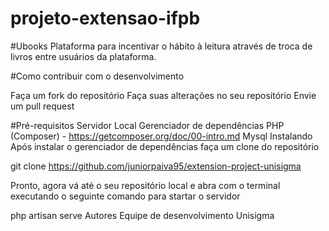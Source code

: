 # projeto-extensao-ifpb


#Ubooks
Plataforma para incentivar o hábito à leitura através de troca de livros entre usuários da plataforma.

#Como contribuir com o desenvolvimento

Faça um fork do repositório
Faça suas alterações no seu repositório
Envie um pull request

#Pré-requisitos
Servidor Local
Gerenciador de dependências PHP (Composer) - https://getcomposer.org/doc/00-intro.md
Mysql
Instalando
Após instalar o gerenciador de dependências faça um clone do repositório

git clone https://github.com/juniorpaiva95/extension-project-unisigma

Pronto, agora vá até o seu repositório local e abra com o terminal executando o seguinte comando para startar o servidor

php artisan serve
Autores
Equipe de desenvolvimento Unisigma

